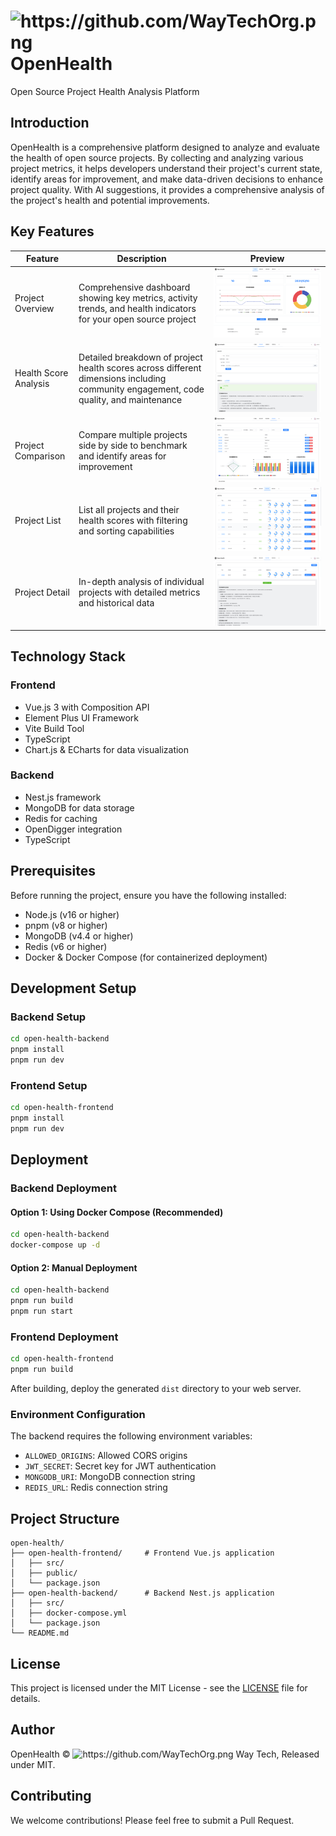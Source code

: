 # <img src="https://github.com/WayTechOrg.png" width="30" alt="https://github.com/WayTechOrg.png" /> OpenHealth

Open Source Project Health Analysis Platform

## Introduction

OpenHealth is a comprehensive platform designed to analyze and evaluate the health of open source projects. By collecting and analyzing various project metrics, it helps developers understand their project's current state, identify areas for improvement, and make data-driven decisions to enhance project quality. With AI suggestions, it provides a comprehensive analysis of the project's health and potential improvements.

## Key Features

| Feature               | Description                                                                                                                           | Preview                                       |
| --------------------- | ------------------------------------------------------------------------------------------------------------------------------------- | --------------------------------------------- |
| Project Overview      | Comprehensive dashboard showing key metrics, activity trends, and health indicators for your open source project                      | ![Project Overview](../preview/dashboard.png) |
| Health Score Analysis | Detailed breakdown of project health scores across different dimensions including community engagement, code quality, and maintenance | ![Health Score](../preview/analyzer2.png)     |
| Project Comparison    | Compare multiple projects side by side to benchmark and identify areas for improvement                                                | ![Project Comparison](../preview/compare.png) |
| Project List          | List all projects and their health scores with filtering and sorting capabilities                                                     | ![Project List](../preview/list1.png)         |
| Project Detail        | In-depth analysis of individual projects with detailed metrics and historical data                                                    | ![Project Detail](../preview/list2.png)       |

## Technology Stack

### Frontend

- Vue.js 3 with Composition API
- Element Plus UI Framework
- Vite Build Tool
- TypeScript
- Chart.js & ECharts for data visualization

### Backend

- Nest.js framework
- MongoDB for data storage
- Redis for caching
- OpenDigger integration
- TypeScript

## Prerequisites

Before running the project, ensure you have the following installed:

- Node.js (v16 or higher)
- pnpm (v8 or higher)
- MongoDB (v4.4 or higher)
- Redis (v6 or higher)
- Docker & Docker Compose (for containerized deployment)

## Development Setup

### Backend Setup

```bash
cd open-health-backend
pnpm install
pnpm run dev
```

### Frontend Setup

```bash
cd open-health-frontend
pnpm install
pnpm run dev
```

## Deployment

### Backend Deployment

#### Option 1: Using Docker Compose (Recommended)

```bash
cd open-health-backend
docker-compose up -d
```

#### Option 2: Manual Deployment

```bash
cd open-health-backend
pnpm run build
pnpm run start
```

### Frontend Deployment

```bash
cd open-health-frontend
pnpm run build
```

After building, deploy the generated `dist` directory to your web server.

### Environment Configuration

The backend requires the following environment variables:

- `ALLOWED_ORIGINS`: Allowed CORS origins
- `JWT_SECRET`: Secret key for JWT authentication
- `MONGODB_URI`: MongoDB connection string
- `REDIS_URL`: Redis connection string

## Project Structure

```
open-health/
├── open-health-frontend/     # Frontend Vue.js application
│   ├── src/
│   ├── public/
│   └── package.json
├── open-health-backend/      # Backend Nest.js application
│   ├── src/
│   ├── docker-compose.yml
│   └── package.json
└── README.md
```

## License

This project is licensed under the MIT License - see the [LICENSE](LICENSE) file for details.

## Author

OpenHealth © <img src="https://github.com/WayTechOrg.png" width="20" alt="https://github.com/WayTechOrg.png" /> Way Tech, Released under MIT.

## Contributing

We welcome contributions! Please feel free to submit a Pull Request.
